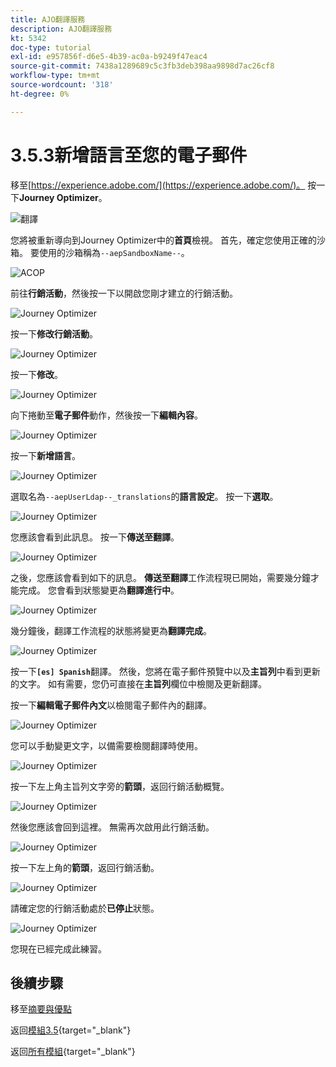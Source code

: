 ```yaml
---
title: AJO翻譯服務
description: AJO翻譯服務
kt: 5342
doc-type: tutorial
exl-id: e957856f-d6e5-4b39-ac0a-b9249f47eac4
source-git-commit: 7438a1289689c5c3fb3deb398aa9898d7ac26cf8
workflow-type: tm+mt
source-wordcount: '318'
ht-degree: 0%

---
```


# 3.5.3新增語言至您的電子郵件

移至[https://experience.adobe.com/](https://experience.adobe.com/)。 按一下&#x200B;**Journey Optimizer**。

![翻譯](./images/ajolp1.png)

您將被重新導向到Journey Optimizer中的&#x200B;**首頁**&#x200B;檢視。 首先，確定您使用正確的沙箱。 要使用的沙箱稱為`--aepSandboxName--`。

![ACOP](./images/ajolp2.png)

前往&#x200B;**行銷活動**，然後按一下以開啟您剛才建立的行銷活動。

![Journey Optimizer](./images/camploc1.png)

按一下&#x200B;**修改行銷活動**。

![Journey Optimizer](./images/camploc2.png)

按一下&#x200B;**修改**。

![Journey Optimizer](./images/camploc3.png)

向下捲動至&#x200B;**電子郵件**&#x200B;動作，然後按一下&#x200B;**編輯內容**。

![Journey Optimizer](./images/camploc4.png)

按一下&#x200B;**新增語言**。

![Journey Optimizer](./images/camploc5.png)

選取名為`--aepUserLdap--_translations`的&#x200B;**語言設定**。 按一下&#x200B;**選取**。

![Journey Optimizer](./images/camplocs1.png)

您應該會看到此訊息。 按一下&#x200B;**傳送至翻譯**。

![Journey Optimizer](./images/camplocs2.png)

之後，您應該會看到如下的訊息。 **傳送至翻譯**&#x200B;工作流程現已開始，需要幾分鐘才能完成。
您會看到狀態變更為&#x200B;**翻譯進行中**。

![Journey Optimizer](./images/camplocs3.png)

幾分鐘後，翻譯工作流程的狀態將變更為&#x200B;**翻譯完成**。

![Journey Optimizer](./images/camplocs4.png)

按一下&#x200B;**`[es] Spanish`**&#x200B;翻譯。 然後，您將在電子郵件預覽中以及&#x200B;**主旨列**&#x200B;中看到更新的文字。
如有需要，您仍可直接在&#x200B;**主旨列**&#x200B;欄位中檢閱及更新翻譯。

按一下&#x200B;**編輯電子郵件內文**&#x200B;以檢閱電子郵件內的翻譯。

![Journey Optimizer](./images/camplocs5.png)

您可以手動變更文字，以備需要檢閱翻譯時使用。

![Journey Optimizer](./images/camplocs6.png)

按一下左上角主旨列文字旁的&#x200B;**箭頭**，返回行銷活動概覽。

![Journey Optimizer](./images/camplocs7.png)

然後您應該會回到這裡。 無需再次啟用此行銷活動。

![Journey Optimizer](./images/camplocs8.png)

按一下左上角的&#x200B;**箭頭**，返回行銷活動。

![Journey Optimizer](./images/camplocs9.png)

請確定您的行銷活動處於&#x200B;**已停止**&#x200B;狀態。

![Journey Optimizer](./images/camplocs10.png)

您現在已經完成此練習。

## 後續步驟

移至[摘要與優點](./summary.md)

返回[模組3.5](./ajotranslationsvcs.md){target="_blank"}

返回[所有模組](./../../../overview.md){target="_blank"}
